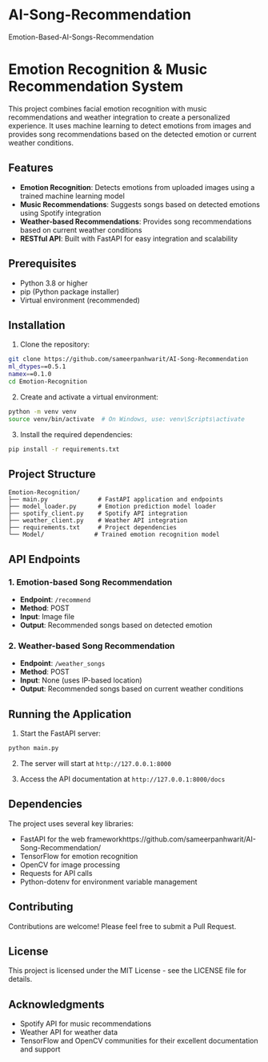 # AI-Song-Recommendation
Emotion-Based-AI-Songs-Recommendation
# Emotion Recognition & Music Recommendation System

This project combines facial emotion recognition with music recommendations and weather integration to create a personalized experience. It uses machine learning to detect emotions from images and provides song recommendations based on the detected emotion or current weather conditions.

## Features

- **Emotion Recognition**: Detects emotions from uploaded images using a trained machine learning model
- **Music Recommendations**: Suggests songs based on detected emotions using Spotify integration
- **Weather-based Recommendations**: Provides song recommendations based on current weather conditions
- **RESTful API**: Built with FastAPI for easy integration and scalability

## Prerequisites

- Python 3.8 or higher
- pip (Python package installer)
- Virtual environment (recommended)

## Installation

1. Clone the repository:
```bash
git clone https://github.com/sameerpanhwarit/AI-Song-Recommendation
ml_dtypes==0.5.1
namex==0.1.0
cd Emotion-Recognition
```

2. Create and activate a virtual environment:
```bash
python -m venv venv
source venv/bin/activate  # On Windows, use: venv\Scripts\activate
```

3. Install the required dependencies:
```bash
pip install -r requirements.txt
```

## Project Structure

```
Emotion-Recognition/
├── main.py              # FastAPI application and endpoints
├── model_loader.py      # Emotion prediction model loader
├── spotify_client.py    # Spotify API integration
├── weather_client.py    # Weather API integration
├── requirements.txt     # Project dependencies
└── Model/              # Trained emotion recognition model
```

## API Endpoints

### 1. Emotion-based Song Recommendation
- **Endpoint**: `/recommend`
- **Method**: POST
- **Input**: Image file
- **Output**: Recommended songs based on detected emotion

### 2. Weather-based Song Recommendation
- **Endpoint**: `/weather_songs`
- **Method**: POST
- **Input**: None (uses IP-based location)
- **Output**: Recommended songs based on current weather conditions

## Running the Application

1. Start the FastAPI server:
```bash
python main.py
```

2. The server will start at `http://127.0.0.1:8000`

3. Access the API documentation at `http://127.0.0.1:8000/docs`

## Dependencies

The project uses several key libraries:
- FastAPI for the web frameworkhttps://github.com/sameerpanhwarit/AI-Song-Recommendation/
- TensorFlow for emotion recognition
- OpenCV for image processing
- Requests for API calls
- Python-dotenv for environment variable management

## Contributing

Contributions are welcome! Please feel free to submit a Pull Request.

## License

This project is licensed under the MIT License - see the LICENSE file for details.

## Acknowledgments

- Spotify API for music recommendations
- Weather API for weather data
- TensorFlow and OpenCV communities for their excellent documentation and support 
